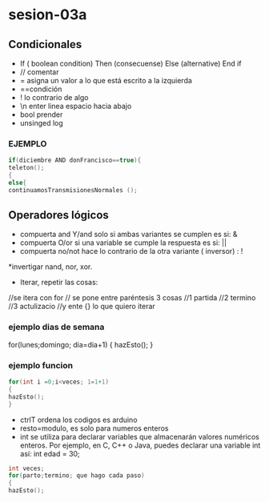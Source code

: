 # sesion-03a

## Condicionales

- If ( boolean condition) Then (consecuense) Else (alternative) End if
- // comentar
- =  asigna un valor a lo que está escrito a la izquierda
- ==condición
- ! lo contrario de algo
- \n enter linea espacio hacia abajo
- bool prender
- unsinged log
  
### EJEMPLO

```cpp
if(diciembre AND donFrancisco==true){
teleton();
{
else{
continuamosTransmisionesNormales ();
```

## Operadores lógicos

- compuerta and Y/and solo si ambas variantes se cumplen es si: &
- compuerta O/or si una variable se cumple la respuesta es si: ||
- compuerta no/not hace lo contrario de la otra variante ( inversor) : !

*invertigar nand, nor, xor.

- Iterar, repetir las cosas:
  
//se itera con for
// se pone entre paréntesis 3 cosas
//1 partida
//2 termino
//3 actulizacio
//y ente {} lo que quiero iterar

### ejemplo dias de semana

for(lunes;domingo; dia=dia+1)
{
hazEsto(); 
}

### ejemplo funcion

```cpp
for(int i =0;i<veces; 1=1+1)
{
hazEsto(); 
}
```

- ctrlT ordena los codigos es arduino
- resto=modulo, es solo para numeros enteros
- int se utiliza para declarar variables que almacenarán valores numéricos enteros. Por ejemplo, en C, C++ o Java, puedes declarar una variable int así: int edad = 30;

```cpp
int veces; 
for(parto;termino; que hago cada paso)
{
hazEsto(); 
```
